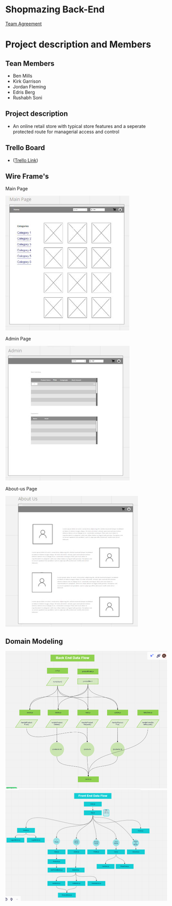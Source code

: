 # Shopmazing Back-End
[Team Agreement](teamagreement.md)

# Project description and Members


## Tean Members
- Ben Mills
- Kirk Garrison
- Jordan Fleming
- Edris Berg
- Rushabh Soni

## Project description

- An online retail store with typical store features and a seperate protected route for managerial access and control

## Trello Board 

- ([Trello Link](https://trello.com/b/UqD0t2Vf/shopmazing-301-final-project))

## Wire Frame's

  Main Page

 ![Main Page](/img/main-page.JPG)

 Admin Page

 ![Admin Page](/img/admin.JPG)

 About-us Page

 ![About-us](/img/about-us.JPG)

 ## Domain Modeling

 ![Domain Modeling 1](/img/Workflow3.png)
 ![Domain Modeling 2](/img/workFlow4.png)